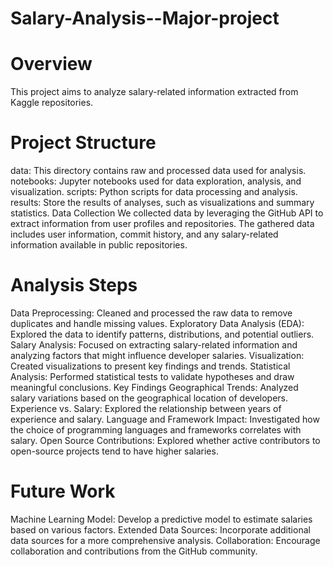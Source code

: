# Salary-Analysis--Major-project
# Overview
This project aims to analyze salary-related information extracted from Kaggle repositories.

# Project Structure
data: This directory contains raw and processed data used for analysis.
notebooks: Jupyter notebooks used for data exploration, analysis, and visualization.
scripts: Python scripts for data processing and analysis.
results: Store the results of analyses, such as visualizations and summary statistics.
Data Collection
We collected data by leveraging the GitHub API to extract information from user profiles and repositories. The gathered data includes user information, commit history, and any salary-related information available in public repositories.

# Analysis Steps
Data Preprocessing: Cleaned and processed the raw data to remove duplicates and handle missing values.
Exploratory Data Analysis (EDA): Explored the data to identify patterns, distributions, and potential outliers.
Salary Analysis: Focused on extracting salary-related information and analyzing factors that might influence developer salaries.
Visualization: Created visualizations to present key findings and trends.
Statistical Analysis: Performed statistical tests to validate hypotheses and draw meaningful conclusions.
Key Findings
Geographical Trends: Analyzed salary variations based on the geographical location of developers.
Experience vs. Salary: Explored the relationship between years of experience and salary.
Language and Framework Impact: Investigated how the choice of programming languages and frameworks correlates with salary.
Open Source Contributions: Explored whether active contributors to open-source projects tend to have higher salaries.
# Future Work
Machine Learning Model: Develop a predictive model to estimate salaries based on various factors.
Extended Data Sources: Incorporate additional data sources for a more comprehensive analysis.
Collaboration: Encourage collaboration and contributions from the GitHub community.
